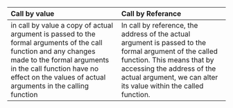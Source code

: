 | Call by value                                                                                                                                                                                                                                | Call by Referance                                                                                                                                                                                                                     |
| :------------------------------------------------------------------------------------------------------------------------------------------------------------------------------------------------------------------------------------------- | :------------------------------------------------------------------------------------------------------------------------------------------------------------------------------------------------------------------------------------ |
| in call by value a copy of actual argument is passed to the formal arguments of the call function and any changes made to the formal arguments in the call function have no effect on the values of actual arguments in the calling function | In call by reference, the address of the actual argument is passed to the formal argument of the called function. This means that by accessing the address of the actual argument, we can alter its value within the called function. |
